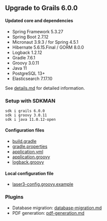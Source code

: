 
## Upgrade to Grails 6.0.0

#### Updated core and dependencies

- Spring Framework 5.3.27
- Spring Boot 2.7.12
- Micronaut 3.9.3 / for Spring 4.5.1
- Hibernate 5.6.15.Final / GORM 8.0.0
- Logback 1.2.12
- Gradle 7.6.1
- Groovy 3.0.11
- Java 11
- PostgreSQL 13+
- Elasticsearch 7.17.10

See [details.md](./details.md) for detailed information.

### Setup with SDKMAN

    sdk i grails 6.0.0
    sdk i groovy 3.0.11
    sdk i java 11.0.12-open

#### Configuration files

- [build.gradle](../build.gradle)
- [gradle.properties](../gradle.properties)
- [application.yml](../grails-app/conf/application.yml)
- [application.groovy](../grails-app/conf/application.groovy)
- [logback.groovy](../grails-app/conf/logback.groovy)

#### Local configuration file

- [laser3-config.groovy.example](../files/server/laser3-config.groovy.example)

### Plugins 

- Database migration: [database-migration.md](./database-migration.md)
- PDF generation: [pdf-generation.md](./pdf-generation.md)
